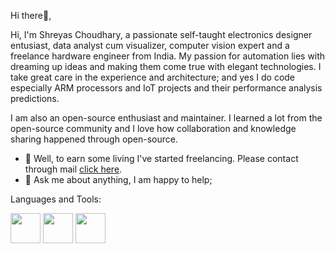 Hi there:wave:,

Hi, I'm Shreyas Choudhary, a passionate self-taught electronics designer entusiast, data analyst cum visualizer, computer vision expert and a freelance hardware engineer from India. My passion for automation lies with dreaming up ideas and making them come true with elegant technologies. I take great care in the experience and architecture; and yes I do code especially ARM processors and IoT projects and their performance analysis predictions.

I am also an open-source enthusiast and maintainer. I learned a lot from the open-source community and I love how collaboration and knowledge sharing happened through open-source.

- :briefcase: Well, to earn some living I've started freelancing. Please contact through mail [click here](mailto:shreyas1308@gmail.com).
- 💬 Ask me about anything, I am happy to help;

Languages and Tools:

<img src="https://user-images.githubusercontent.com/56815931/123542980-1d1ee000-d76a-11eb-9115-fee3ed4d7314.png" width="48" > <img src="https://user-images.githubusercontent.com/56815931/123543159-df6e8700-d76a-11eb-91b6-74881e825af5.png" width="48"> <img src="https://www.doulos.com/media/1946/webinar-c.jpg?anchor=center&mode=crop&width=410&height=230&rnd=132545768980000000" width="48">


<!---
Shreyas1308/Shreyas1308 is a ✨ special ✨ repository because its `README.md` (this file) appears on your GitHub profile.
You can click the Preview link to take a look at your changes.
--->

